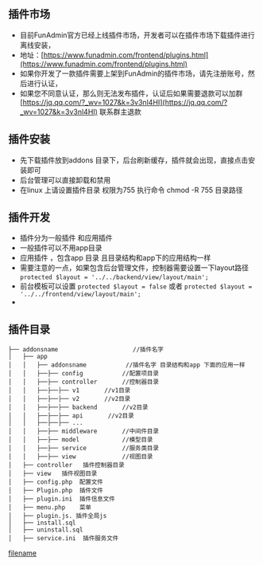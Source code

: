 ## 插件市场
- 目前FunAdmin官方已经上线插件市场，开发者可以在插件市场下载插件进行离线安装，
- 地址：[https://www.funadmin.com/frontend/plugins.html](https://www.funadmin.com/frontend/plugins.html)
- 如果你开发了一款插件需要上架到FunAdmin的插件市场，请先注册账号，然后进行认证，
- 如果您不同意认证，那么则无法发布插件，认证后如果需要退款可以加群
  [https://jq.qq.com/?_wv=1027&k=3v3nl4HI](https://jq.qq.com/?_wv=1027&k=3v3nl4HI) 联系群主退款

## 插件安装 
- 先下载插件放到addons 目录下，后台刷新缓存，插件就会出现，直接点击安装即可
- 后台管理可以直接卸载和禁用
- 在linux 上请设置插件目录 权限为755    执行命令 chmod -R 755  目录路径


##  插件开发

  - 插件分为一般插件 和应用插件
  - 一般插件可以不用app目录
  - 应用插件 ，包含app 目录 且目录结构和app下的应用结构一样
  - 需要注意的一点，如果包含后台管理文件，控制器需要设置一下layout路径     `protected $layout = '../../backend/view/layout/main';`
  - 前台模板可以设置  `protected $layout = false` 或者  `protected $layout = '../../frontend/view/layout/main';`
  - 

## 插件目录
~~~
├── addonsname                     //插件名字    
│   ├── app  
│   │   ├── addonsname           //插件名字 目录结构和app 下面的应用一样
│   │   ├──├── config           //配置项目录
│   │   ├──├── controller       //控制器目录
│   │   ├──├──├── v1       //v1目录
│   │   ├──├──├── v2       //v2目录
│   │   ├──├──├── backend       //v2目录
│   │   ├──├──├── api       //v2目录
│   │   ├──├──├── ...       
│   │   ├──├── middleware       //中间件目录
│   │   ├──├── model            //模型目录
│   │   ├──├── service          //服务类目录
│   │   ├──├── view             //视图目录
│   ├── controller   插件控制器目录
│   ├── view   插件视图目录
│   ├── config.php  配置文件
│   ├── Plugin.php  插件文件
│   ├── plugin.ini  插件信息文件
│   ├── menu.php    菜单
│   ├── plugin.js. 插件全局js 
│   ├── install.sql
│   ├── uninstall.sql
│   ├── service.ini  插件服务文件
~~~


[filename](powered.md ':include')
